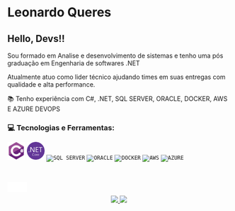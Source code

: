 <h1 align="left">Leonardo Queres</h1>

## Hello, Devs!!
<div display="inline-block">
<p align="left">Sou formado em Analise e desenvolvimento de sistemas e tenho uma pós graduação em Engenharia de softwares .NET</p>
<p align="left">Atualmente atuo como lider técnico ajudando times em suas entregas com qualidade e alta performance.</p>
<p align="left">📚 Tenho experiência com C#, .NET, SQL SERVER, ORACLE, DOCKER, AWS E AZURE DEVOPS</p>
</div>


### :computer: Tecnologias e Ferramentas: 
<code><img width="40px" src="https://github.com/devicons/devicon/blob/v2.16.0/icons/csharp/csharp-original.svg" title = "CSHARP"/></code>
<code><img width="40px" src="https://github.com/devicons/devicon/blob/v2.16.0/icons/dotnetcore/dotnetcore-original.svg" title = "DOTNET"/></code>
<code><img width="40px" src="https://cdn.jsdelivr.net/gh/devicons/devicon@latest/icons/microsoftsqlserver/microsoftsqlserver-plain-wordmark.svg" title = "SQL SERVER"/></code>
<code><img width="40px" src="https://cdn.jsdelivr.net/gh/devicons/devicon@latest/icons/oracle/oracle-original.svg" title = "ORACLE"/></code>
<code><img width="40px" src="https://cdn.jsdelivr.net/gh/devicons/devicon@latest/icons/docker/docker-original-wordmark.svg" title = "DOCKER"/></code>
<code><img width="40px" src="https://cdn.jsdelivr.net/gh/devicons/devicon@latest/icons/amazonwebservices/amazonwebservices-plain-wordmark.svg" title = "AWS"/></code>
<code><img width="40px" src="https://cdn.jsdelivr.net/gh/devicons/devicon@latest/icons/azure/azure-original-wordmark.svg" title = "AZURE"/></code>

</br>

<a href="https://www.instagram.com/leoqueresrj" target="_blank"><img align="left" alt="Instagram" width="22px" src="https://github.com/Aakarsh-B/trying-repos/blob/master/insta.svg" />
<a href="hhttps://www.linkedin.com/in/leonardo-queres-aa02722a" target="_blank"><img align="left" alt="LinkedIn" width="22px" src="https://github.com/Aakarsh-B/trying-repos/blob/master/linkedin.svg" />

</br>
<p align="center">
<a href="https://github.com/LeonardoQueres">
  <img height="180em" src="https://github-readme-stats-eight-theta.vercel.app/api?username=LeonardoQueres&show_icons=true&theme=algolia&include_all_commits=true&count_private=true"/>
  <img height="180em" src="https://github-readme-stats-eight-theta.vercel.app/api/top-langs/?username=LeonardoQueres&layout=compact&langs_count=8&theme=algolia"/>
</a>
</p>
